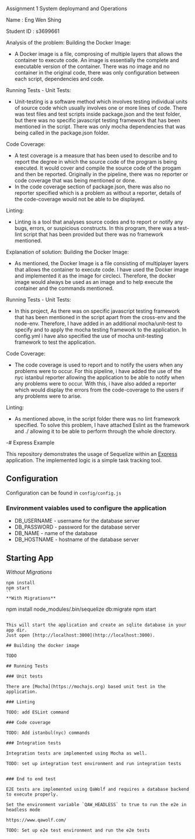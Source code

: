 Assignment 1 System deploymand and Operations

Name : Eng Wen Shing

Student ID : s3699661

Analysis of the problem:
Building the Docker Image:
- A Docker image is a file, comprosing of multiple layers that allows the container to execute code. An image is essentially the complete and executable version of the container. There was no image and no container in the original code, there was only configuration between each script, dependencies and code. 

Running Tests - Unit Tests: 
- Unit-testing is a software method which involves testing individual units of source code which usually involves one or more lines of code. There was test files and test scripts inside package.json and the test folder, but there was no specific javascript testing framework that has been mentioned in the script. There was only mocha dependencies that was being called in the package.json folder.

Code Coverage:
- A test coverage is a measure that has been used to describe and to report the degree in which the source code of the program is being executed. It would cover and compile the source code of the progam and then be reported. Originally in the pipeline, there was no reporter or code coverage that was being mentioned or done. 
- In the code coverage section of package.json, there was also no reporter specified which is a problem as without a reporter, details of the code-coverage would not be able to be displayed.

Linting:
- Linting is a tool that analyses source codes and to report or notify any bugs, errors, or suspicious constructs. In this program, there was a test-lint script that has been provided but there was no framework mentioned.

Explanation of solution:
Building the Docker Image:
- As mentioned, the Docker Image is a file consisting of multiplayer layers that allows the container to execute code. I have used the Docker image and implemented it as the image for circleci. Therefore, the docker image would always be used as an image and to help execute the container and the commands mentioned.

Running Tests - Unit Tests:
- In this project, As there was on specific javascript testing framework that has been mentioned in the script apart from the cross-env and the node-env. Therefore, I have added in an additional mocha/unit-test to specify and to apply the mocha testing framework to the application. In config.yml i have also specified the use of mocha unit-testing framework to test the application.

Code Coverage:
- The code coverage is used to report and to notify the users when any problems were to occur. For this pipeline, i have added the use of the nyc istanbul reporter allowing the application to be able to notify when any problems were to occur. With this, i have also added a reporter which would display the errors from the code-coverage to the users if any problems were to arise.

Linting:
- As mentioned above, in the script folder there was no lint framework specified. To solve this problem, I have attached Eslint as the framework and ./ allowing it to be able to perform through the whole directory. 

-# Express Example

This repository demonstrates the usage of Sequelize within an [Express](https://expressjs.com) application.
The implemented logic is a simple task tracking tool.

## Configuration

Configuration can be found in `config/config.js`

### Environment vaiables used to configure the application

- DB_USERNAME - username for the database server
- DB_PASSWORD - password for the database server
- DB_NAME - name of the database
- DB_HOSTNAME - hostname of the database server

## Starting App

*Without Migrations*

```
npm install
npm start
``
**With Migrations**

```
npm install
node_modules/.bin/sequelize db:migrate
npm start
```

This will start the application and create an sqlite database in your app dir.
Just open [http://localhost:3000](http://localhost:3000).

## Building the docker image

TODO

## Running Tests

### Unit tests

There are [Mocha](https://mochajs.org) based unit test in the application. 

### Linting

TODO: add ESLint command

### Code coverage

TODO: Add istanbul(nyc) commands

### Integration tests

Integration tests are implemented using Mocha as well. 

TODO: set up integration test environment and run integration tests


### End to end test

E2E tests are implemented using QaWolf and requires a database backend to execute properly.

Set the environment variable `QAW_HEADLESS` to true to run the e2e in headless mode

https://www.qawolf.com/

TODO: Set up e2e test environment and run the e2e tests